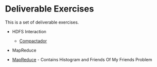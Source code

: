 Deliverable Exercises
=====================

This is a set of deliverable exercises.

* HDFS Interaction
  * [Compactador](./compactador)

* MapReduce
 * [MapReduce](./mapreduce) - Contains Histogram and Friends Of My Friends Problem
